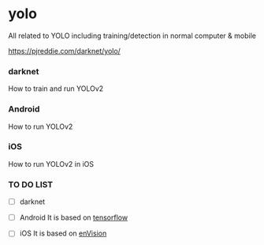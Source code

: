 # yolo
All related to YOLO including training/detection in normal computer &amp; mobile

https://pjreddie.com/darknet/yolo/

### darknet
How to train and run YOLOv2

### Android
How to run YOLOv2

### iOS
How to run YOLOv2 in iOS


### TO DO LIST

- [ ] darknet

- [ ] Android
It is based on [tensorflow](https://github.com/tensorflow/tensorflow/tree/master/tensorflow/examples/android)

- [ ] iOS
It is based on [enVision](https://github.com/IDLabs-Gate/enVision)


